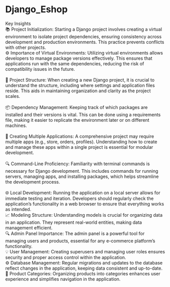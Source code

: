 # Django_Eshop
Key Insights<br>
📚 Project Initialization: Starting a Django project involves creating a virtual environment to isolate project dependencies, ensuring consistency across development and production environments. This practice prevents conflicts with other projects.
<br>
⚙️ Importance of Virtual Environments: Utilizing virtual environments allows developers to manage package versions effectively. This ensures that applications run with the same dependencies, reducing the risk of compatibility issues in the future.<br>
<br>
📝 Project Structure: When creating a new Django project, it is crucial to understand the structure, including where settings and application files reside. This aids in maintaining organization and clarity as the project scales.<br>
<br>
📦 Dependency Management: Keeping track of which packages are installed and their versions is vital. This can be done using a requirements file, making it easier to replicate the environment later or on different machines.<br>
<br>
🔄 Creating Multiple Applications: A comprehensive project may require multiple apps (e.g., store, orders, profiles). Understanding how to create and manage these apps within a single project is essential for modular development.<br>
<br>
🔍 Command-Line Proficiency: Familiarity with terminal commands is necessary for Django development. This includes commands for running servers, managing apps, and installing packages, which helps streamline the development process.<br>
<br>
🌐 Local Development: Running the application on a local server allows for immediate testing and iteration. Developers should regularly check the application’s functionality in a web browser to ensure that everything works as intended.<br>
📈 Modeling Structure: Understanding models is crucial for organizing data in an application. They represent real-world entities, making data management efficient.<br>
🔍 Admin Panel Importance: The admin panel is a powerful tool for managing users and products, essential for any e-commerce platform’s functionality.<br>
💡 User Management: Creating superusers and managing user roles ensures security and proper access control within the application.<br>
⚙️ Database Management: Regular migrations and updates to the database reflect changes in the application, keeping data consistent and up-to-date.<br>
🎨 Product Categories: Organizing products into categories enhances user experience and simplifies navigation in the application.<br>
